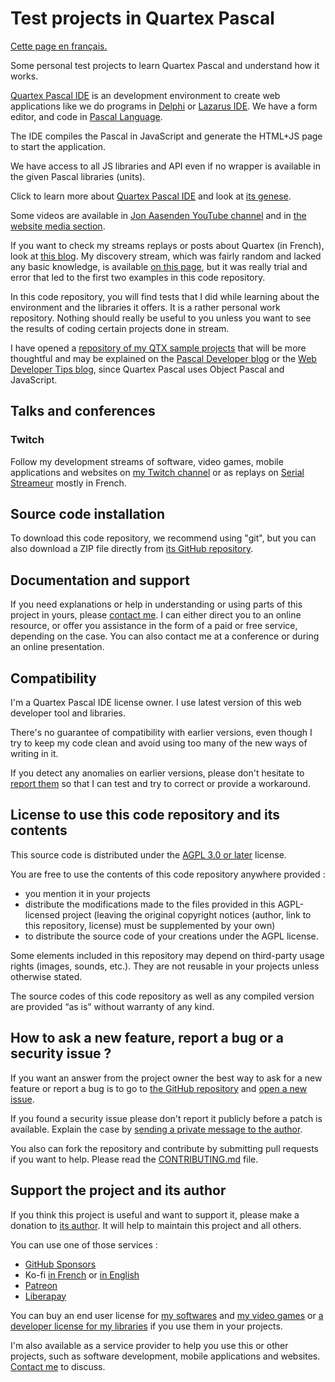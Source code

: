 # Test projects in Quartex Pascal

[Cette page en français.](LISEZMOI.md)

Some personal test projects to learn Quartex Pascal and understand how it works.

[Quartex Pascal IDE](https://quartexdeveloper.com) is an development environment to create web applications like we do programs in [Delphi](https://developpeur-pascal.fr/delphi.html) or [Lazarus IDE](https://developpeur-pascal.fr/lazarus.html). We have a form editor, and code in [Pascal Language](https://developpeur-pascal.fr/pascal-objet.html).

The IDE compiles the Pascal in JavaScript and generate the HTML+JS page to start the application.

We have access to all JS libraries and API even if no wrapper is available in the given Pascal libraries (units).

Click to learn more about [Quartex Pascal IDE](https://quartexdeveloper.com) and look at [its genese](https://jonlennartaasenden.wordpress.com/category/qtx/).

Some videos are available in [Jon Aasenden YouTube channel](https://www.youtube.com/@CipherDiaz/search?query=quartex) and in [the website media section](https://quartexdeveloper.com/media-and-press/).

If you want to check my streams replays or posts about Quartex (in French), look at [this blog](https://developpeur-pascal.fr/quartex-pascal.html). My discovery stream, which was fairly random and lacked any basic knowledge, is available [on this page](https://developpeur-pascal.fr/decouverte-de-quartex-pascal-from-scratch.html), but it was really trial and error that led to the first two examples in this code repository.

In this code repository, you will find tests that I did while learning about the environment and the libraries it offers. It is a rather personal work repository. Nothing should really be useful to you unless you want to see the results of coding certain projects done in stream.

I have opened a [repository of my QTX sample projects](https://codeberg.org/PatrickPremartin/QuartexPascal-Samples) that will be more thoughtful and may be explained on the [Pascal Developer blog](https://developpeur-pascal.fr/) or the [Web Developer Tips blog](https://trucs-de-developpeur-web.fr/), since Quartex Pascal uses Object Pascal and JavaScript.

## Talks and conferences

### Twitch

Follow my development streams of software, video games, mobile applications and websites on [my Twitch channel](https://www.twitch.tv/patrickpremartin) or as replays on [Serial Streameur](https://serialstreameur.fr) mostly in French.

## Source code installation

To download this code repository, we recommend using "git", but you can also download a ZIP file directly from [its GitHub repository](https://github.com/DeveloppeurPascal/test-projects-in-quartex-pascal).

## Documentation and support

If you need explanations or help in understanding or using parts of this project in yours, please [contact me](https://developpeur-pascal.fr/nous-contacter.php). I can either direct you to an online resource, or offer you assistance in the form of a paid or free service, depending on the case. You can also contact me at a conference or during an online presentation.

## Compatibility

I'm a Quartex Pascal IDE license owner. I use latest version of this web developer tool and libraries.

There's no guarantee of compatibility with earlier versions, even though I try to keep my code clean and avoid using too many of the new ways of writing in it.

If you detect any anomalies on earlier versions, please don't hesitate to [report them](https://github.com/DeveloppeurPascal/test-projects-in-quartex-pascal/issues) so that I can test and try to correct or provide a workaround.

## License to use this code repository and its contents

This source code is distributed under the [AGPL 3.0 or later](https://choosealicense.com/licenses/agpl-3.0/) license.

You are free to use the contents of this code repository anywhere provided :
* you mention it in your projects
* distribute the modifications made to the files provided in this AGPL-licensed project (leaving the original copyright notices (author, link to this repository, license) must be supplemented by your own)
* to distribute the source code of your creations under the AGPL license.

Some elements included in this repository may depend on third-party usage rights (images, sounds, etc.). They are not reusable in your projects unless otherwise stated.

The source codes of this code repository as well as any compiled version are provided “as is” without warranty of any kind.

## How to ask a new feature, report a bug or a security issue ?

If you want an answer from the project owner the best way to ask for a new feature or report a bug is to go to [the GitHub repository](https://github.com/DeveloppeurPascal/test-projects-in-quartex-pascal) and [open a new issue](https://github.com/DeveloppeurPascal/test-projects-in-quartex-pascal/issues).

If you found a security issue please don't report it publicly before a patch is available. Explain the case by [sending a private message to the author](https://developpeur-pascal.fr/nous-contacter.php).

You also can fork the repository and contribute by submitting pull requests if you want to help. Please read the [CONTRIBUTING.md](CONTRIBUTING.md) file.

## Support the project and its author

If you think this project is useful and want to support it, please make a donation to [its author](https://github.com/DeveloppeurPascal). It will help to maintain this project and all others.

You can use one of those services :

* [GitHub Sponsors](https://github.com/sponsors/DeveloppeurPascal)
* Ko-fi [in French](https://ko-fi.com/patrick_premartin_fr) or [in English](https://ko-fi.com/patrick_premartin_en)
* [Patreon](https://www.patreon.com/patrickpremartin)
* [Liberapay](https://liberapay.com/PatrickPremartin)

You can buy an end user license for [my softwares](https://lic.olfsoftware.fr/products.php?lng=en) and [my video games](https://lic.gamolf.fr/products.php?lng=en) or [a developer license for my libraries](https://lic.developpeur-pascal.fr/products.php?lng=en) if you use them in your projects.

I'm also available as a service provider to help you use this or other projects, such as software development, mobile applications and websites. [Contact me](https://vasur.fr/about) to discuss.
